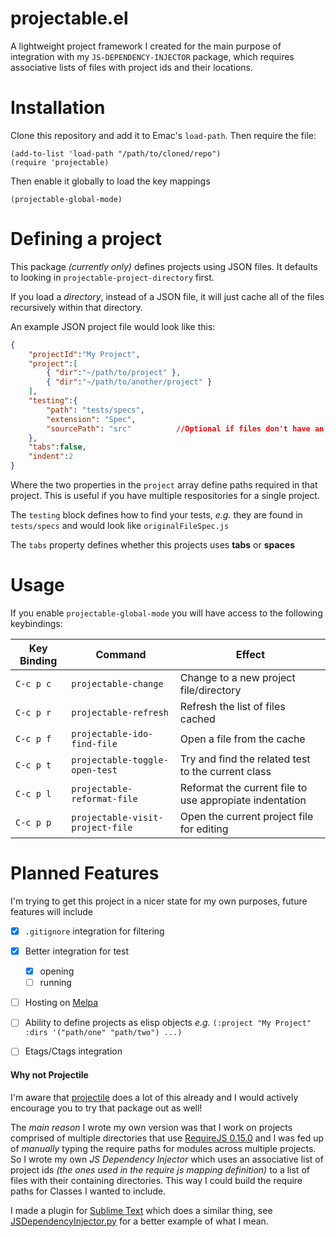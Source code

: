 # projectable.el #

A lightweight project framework I created for the main purpose of integration with my `JS-DEPENDENCY-INJECTOR` package, which requires associative lists of files with project ids and their locations.

# Installation #

Clone this repository and add it to Emac's `load-path`. Then require the file:
```
(add-to-list 'load-path "/path/to/cloned/repo")
(require 'projectable)
```
Then enable it globally to load the key mappings
```
(projectable-global-mode)
```

# Defining a project #

This package *(currently only)* defines projects using JSON files.
It defaults to looking in `projectable-project-directory` first.

If you load a *directory*, instead of a JSON file, it will just cache all of the files recursively within that directory.

An example JSON project file would look like this:
```JSON
{
	"projectId":"My Project",
	"project":[
		{ "dir":"~/path/to/project" },
		{ "dir":"~/path/to/another/project" }
	],
	"testing":{
		"path": "tests/specs",
		"extension": "Spec",
		"sourcePath": "src"          //Optional if files don't have an explicit source
	},
	"tabs":false,
	"indent":2
}
```
Where the two properties in the `project` array define paths required in that project. This is useful if you have multiple respositories for a single project.

The `testing` block defines how to find your tests, *e.g.* they are found in `tests/specs` and would look like `originalFileSpec.js`

The `tabs` property defines whether this projects uses **tabs** or **spaces**

# Usage #
If you enable `projectable-global-mode` you will have access to the following keybindings:

Key Binding | Command | Effect 
--- | --- | ---
`C-c p c` | `projectable-change` | Change to a new project file/directory 
`C-c p r` | `projectable-refresh` | Refresh the list of files cached 
`C-c p f` | `projectable-ido-find-file` | Open a file from the cache 
`C-c p t` | `projectable-toggle-open-test` | Try and find the related test to the current class
`C-c p l` | `projectable-reformat-file` | Reformat the current file to use appropiate indentation
`C-c p p` | `projectable-visit-project-file` | Open the current project file for editing

# Planned Features #
I'm trying to get this project in a nicer state for my own purposes, future features will include
- [x] `.gitignore` integration for filtering
- [x] Better integration for test
    - [x] opening
    - [ ] running
- [ ] Hosting on [Melpa](http://melpa.org/#/)
- [ ] Ability to define projects as elisp objects _e.g._ `(:project "My Project" :dirs '("path/one" "path/two") ...)`
- [ ] Etags/Ctags integration


#### Why not Projectile ####
I'm aware that [projectile](https://github.com/bbatsov/projectile) does a lot of this already and I would actively encourage you to try that package out as well!

The _main reason_ I wrote my own version was that I work on projects comprised of multiple directories that use [RequireJS 0.15.0](https://libraries.io/bower/rjs/0.15.0) and I was fed up of _manually_ typing the require paths for modules across multiple projects. So I wrote my own _JS Dependency Injector_ which uses an associative list of project ids _(the ones used in the require js mapping definition)_ to a list of files with their containing directories. This way I could build the require paths for Classes I wanted to include.

I made a plugin for [Sublime Text](http://www.sublimetext.com/) which does a similar thing, see [JSDependencyInjector.py](https://github.com/domtronn/jsdependencyinjector) for a better example of what I mean.
